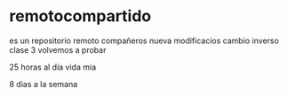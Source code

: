 # remotocompartido

es un repositorio remoto compañeros
nueva modificacios
cambio inverso
clase 3
volvemos a probar

25 horas al día vida mia

8 dias a la semana